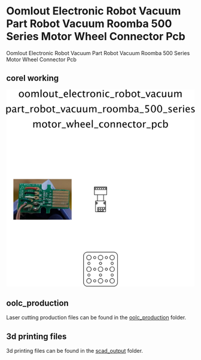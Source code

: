 # Oomlout Electronic Robot Vacuum Part Robot Vacuum Roomba 500 Series Motor Wheel Connector Pcb


Oomlout Electronic Robot Vacuum Part Robot Vacuum Roomba 500 Series Motor Wheel Connector Pcb  
  



## corel working
![](working_600.png) 


















## oolc_production
Laser cutting production files can be found in the [oolc_production](oolc_production) folder.

## 3d printing files
3d printing files can be found in the [scad_output](scad_output) folder.

